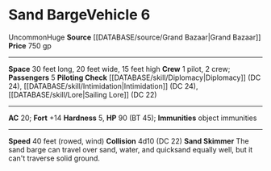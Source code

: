 ﻿---
ac: '20'
burrow_speed: null
climb_speed: null
fly_speed: null
fortitude: '+14'
hardness: '5'
hp: '90'
id: '43'
item_category: Vehicles
land_speed: '40'
level: '6'
max_speed: '40'
name: Sand Barge
price: 750 gp
rarity: Uncommon
reflex: null
resistance: null
rus_type_level: null
school: null
size: Huge
source: '[[DATABASE/source/Grand Bazaar|Grand Bazaar]]'
swim_speed: null
trait:
- '[[DATABASE/trait/Uncommon|Uncommon]]'
type: Vehicle

---
# Sand Barge<span class="item-type">Vehicle 6</span>

<span class="trait-uncommon item-trait">Uncommon</span><span class="trait-size item-trait">Huge</span>
**Source** [[DATABASE/source/Grand Bazaar|Grand Bazaar]]
**Price** 750 gp

---
**Space** 30 feet long, 20 feet wide, 15 feet high
**Crew** 1 pilot, 2 crew; **Passengers** 5
**Piloting Check** [[DATABASE/skill/Diplomacy|Diplomacy]] (DC 24), [[DATABASE/skill/Intimidation|Intimidation]] (DC 24), [[DATABASE/skill/Lore|Sailing Lore]] (DC 22)

---
**AC** 20; **Fort** +14
**Hardness** 5, **HP** 90 (BT 45); **Immunities** object immunities

---
**Speed** 40 feet (rowed, wind)
**Collision** 4d10 (DC 22)
**Sand Skimmer** The sand barge can travel over sand, water, and quicksand equally well, but it can't traverse solid ground.